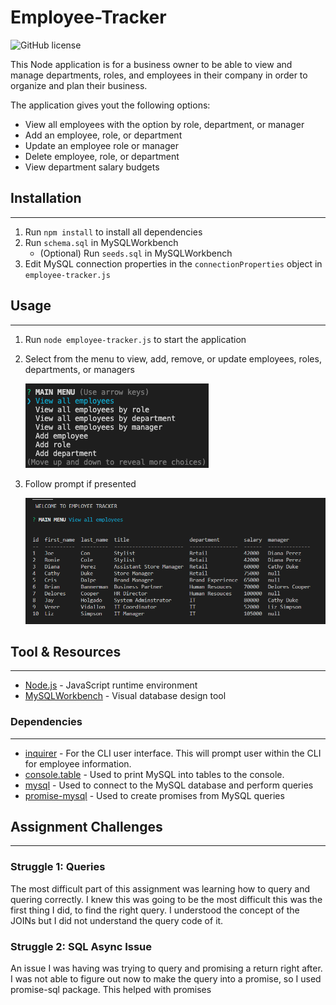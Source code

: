 # Employee-Tracker

![GitHub license](https://img.shields.io/badge/license-MIT-blue.svg)

This Node application is for a business owner to be able to view and manage departments, roles, and employees in their company in order to organize and plan their business.

The application gives yout the following options:

- View all employees with the option by role, department, or manager
- Add an employee, role, or department
- Update an employee role or manager
- Delete employee, role, or department
- View department salary budgets

## Installation

---

1. Run `npm install` to install all dependencies
2. Run `schema.sql` in MySQLWorkbench
   - (Optional) Run `seeds.sql` in MySQLWorkbench
3. Edit MySQL connection properties in the `connectionProperties` object in `employee-tracker.js`

## Usage

---

1. Run `node employee-tracker.js` to start the application
2. Select from the menu to view, add, remove, or update employees, roles, departments, or managers

   ![](images/menu.png)

3. Follow prompt if presented

   ![](images/sample.png)

## Tool & Resources

---

- [Node.js](https://nodejs.org/en/) - JavaScript runtime environment
- [MySQLWorkbench](https://www.mysql.com/products/workbench/) - Visual database design tool

### Dependencies

---

- [inquirer](https://www.npmjs.com/package/inquirer) - For the CLI user interface. This will prompt user within the CLI for employee information.
- [console.table](https://www.npmjs.com/package/console.table) - Used to print MySQL into tables to the console.
- [mysql](https://www.npmjs.com/package/mysql) - Used to connect to the MySQL database and perform queries
- [promise-mysql](https://www.npmjs.com/package/promise-mysql) - Used to create promises from MySQL queries

## Assignment Challenges

---

### Struggle 1: Queries

The most difficult part of this assignment was learning how to query and quering correctly. I knew this was going to be the most difficult this was the first thing I did, to find the right query. I understood the concept of the JOINs but I did not understand the query code of it.

### Struggle 2: SQL Async Issue

An issue I was having was trying to query and promising a return right after. I was not able to figure out now to make the query into a promise, so I used promise-sql package. This helped with promises
